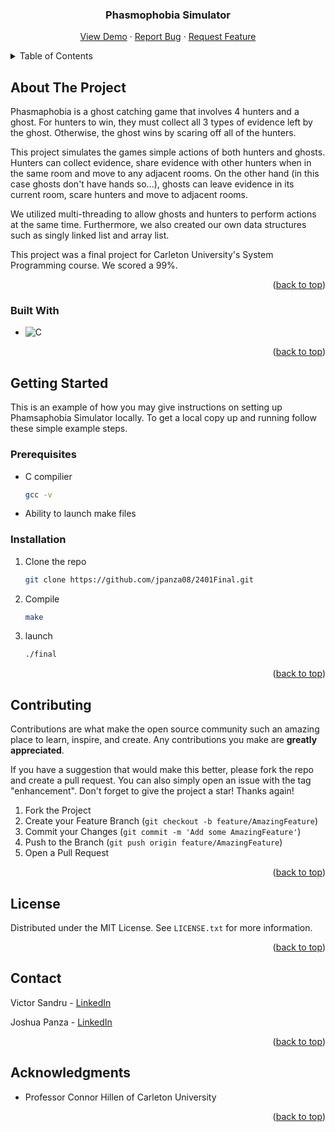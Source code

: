 <a name="readme-top"></a>

<h3 align="center">Phasmophobia Simulator</h3>
  <p align="center">
    <a href="https://github.com/jpanza08/2401Final">View Demo</a>
    ·
    <a href="https://github.com/jpanza08/2401Final/issues">Report Bug</a>
    ·
    <a href="https://github.com/jpanza08/2401Final/issues">Request Feature</a>
  </p>
</div>

<!-- TABLE OF CONTENTS -->
<details>
  <summary>Table of Contents</summary>
  <ol>
    <li>
      <a href="#about-the-project">About The Project</a>
      <ul>
        <li><a href="#built-with">Built With</a></li>
      </ul>
    </li>
    <li>
      <a href="#getting-started">Getting Started</a>
      <ul>
        <li><a href="#prerequisites">Prerequisites</a></li>
        <li><a href="#installation">Installation</a></li>
      </ul>
    </li>
    <!-- <li><a href="#usage">Usage</a></li> -->
    <li><a href="#contributing">Contributing</a></li>
    <li><a href="#license">License</a></li>
    <li><a href="#contact">Contact</a></li>
    <li><a href="#acknowledgments">Acknowledgments</a></li>
  </ol>
</details>

<!-- ABOUT THE PROJECT -->

## About The Project

Phasmaphobia is a ghost catching game that involves 4 hunters and a ghost. For hunters to win, they must collect all 3 types of evidence left by the ghost. Otherwise, the ghost wins by scaring off all of the hunters.

This project simulates the games simple actions of both hunters and ghosts. Hunters can collect evidence, share evidence with other hunters when in the same room and move to any adjacent rooms. On the other hand (in this case ghosts don't have hands so...), ghosts can leave evidence in its current room, scare hunters and move to adjacent rooms.

We utilized multi-threading to allow ghosts and hunters to perform actions at the same time. Furthermore, we also created our own data structures such as singly linked list and array list.

This project was a final project for Carleton University's System Programming course. We scored a 99%.

<p align="right">(<a href="#readme-top">back to top</a>)</p>

### Built With

- ![C]

<p align="right">(<a href="#readme-top">back to top</a>)</p>

<!-- GETTING STARTED -->

## Getting Started

This is an example of how you may give instructions on setting up Phamsaphobia Simulator locally.
To get a local copy up and running follow these simple example steps.

### Prerequisites

- C compilier
  ```sh
  gcc -v
  ```
- Ability to launch make files

### Installation

1. Clone the repo
   ```sh
   git clone https://github.com/jpanza08/2401Final.git
   ```
2. Compile
   ```sh
   make
   ```
3. launch
   ```sh
   ./final
   ```

<p align="right">(<a href="#readme-top">back to top</a>)</p>

<!-- USAGE EXAMPLES -->

<!-- ## Usage

Use this space to show useful examples of how a project can be used. Additional screenshots, code examples and demos work well in this space. You may also link to more resources.

_For more examples, please refer to the [Documentation](https://example.com)_

<p align="right">(<a href="#readme-top">back to top</a>)</p> -->
<!-- CONTRIBUTING -->

## Contributing

Contributions are what make the open source community such an amazing place to learn, inspire, and create. Any contributions you make are **greatly appreciated**.

If you have a suggestion that would make this better, please fork the repo and create a pull request. You can also simply open an issue with the tag "enhancement".
Don't forget to give the project a star! Thanks again!

1. Fork the Project
2. Create your Feature Branch (`git checkout -b feature/AmazingFeature`)
3. Commit your Changes (`git commit -m 'Add some AmazingFeature'`)
4. Push to the Branch (`git push origin feature/AmazingFeature`)
5. Open a Pull Request

<p align="right">(<a href="#readme-top">back to top</a>)</p>

<!-- LICENSE -->

## License

Distributed under the MIT License. See `LICENSE.txt` for more information.

<p align="right">(<a href="#readme-top">back to top</a>)</p>

<!-- CONTACT -->

## Contact

Victor Sandru - [LinkedIn](https://www.linkedin.com/in/victorsandru/)

Joshua Panza - [LinkedIn](https://www.linkedin.com/in/joshua-panza-79261a217/)

<p align="right">(<a href="#readme-top">back to top</a>)</p>

<!-- ACKNOWLEDGMENTS -->

## Acknowledgments

- Professor Connor Hillen of Carleton University

<p align="right">(<a href="#readme-top">back to top</a>)</p>

<!-- MARKDOWN LINKS & IMAGES -->
<!-- https://www.markdownguide.org/basic-syntax/#reference-style-links -->

[contributors-shield]: https://img.shields.io/github/contributors/github_username/repo_name.svg?style=for-the-badge
[contributors-url]: https://github.com/github_username/repo_name/graphs/contributors
[forks-shield]: https://img.shields.io/github/forks/github_username/repo_name.svg?style=for-the-badge
[forks-url]: https://github.com/github_username/repo_name/network/members
[stars-shield]: https://img.shields.io/github/stars/github_username/repo_name.svg?style=for-the-badge
[stars-url]: https://github.com/github_username/repo_name/stargazers
[issues-shield]: https://img.shields.io/github/issues/github_username/repo_name.svg?style=for-the-badge
[issues-url]: https://github.com/github_username/repo_name/issues
[license-shield]: https://img.shields.io/github/license/github_username/repo_name.svg?style=for-the-badge
[license-url]: https://github.com/github_username/repo_name/blob/master/LICENSE.txt
[linkedin-shield]: https://img.shields.io/badge/-LinkedIn-black.svg?style=for-the-badge&logo=linkedin&colorB=555
[linkedin-url]: https://linkedin.com/in/linkedin_username
[product-screenshot]: images/screenshot.png
[next.js]: https://img.shields.io/badge/next.js-000000?style=for-the-badge&logo=nextdotjs&logoColor=white
[next-url]: https://nextjs.org/
[react.js]: https://img.shields.io/badge/React-20232A?style=for-the-badge&logo=react&logoColor=61DAFB
[react-url]: https://reactjs.org/
[c]: https://img.shields.io/badge/c-%2300599C.svg?style=for-the-badge&logo=c&logoColor=white
[c-url]: https://en.cppreference.com/w/c/language
